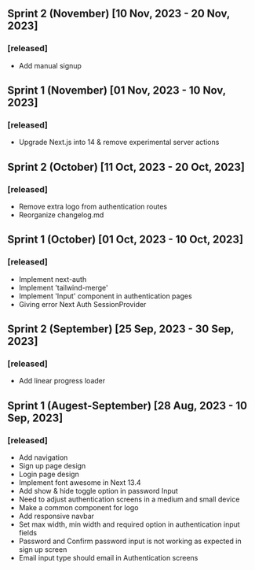 ## Sprint 2 (November) [10 Nov, 2023 - 20 Nov, 2023]
### [released]
- Add manual signup

## Sprint 1 (November) [01 Nov, 2023 - 10 Nov, 2023]
### [released]
- Upgrade Next.js into 14 & remove experimental server actions

## Sprint 2 (October) [11 Oct, 2023 - 20 Oct, 2023]
### [released]
- Remove extra logo from authentication routes
- Reorganize changelog.md

## Sprint 1 (October) [01 Oct, 2023 - 10 Oct, 2023]
### [released]
- Implement next-auth
- Implement 'tailwind-merge'
- Implement 'Input' component in authentication pages
- Giving error Next Auth SessionProvider

## Sprint 2 (September) [25 Sep, 2023 - 30 Sep, 2023]
### [released]
- Add linear progress loader

## Sprint 1 (Augest-September) [28 Aug, 2023 - 10 Sep, 2023]
### [released]
- Add navigation
- Sign up page design
- Login page design
- Implement font awesome in Next 13.4
- Add show & hide toggle option in password Input
- Need to adjust authentication screens in a medium and small device
- Make a common component for logo 
- Add responsive navbar
- Set max width, min width and required option in authentication input fields
- Password and Confirm password input is not working as expected in sign up screen
- Email input type should email in Authentication screens